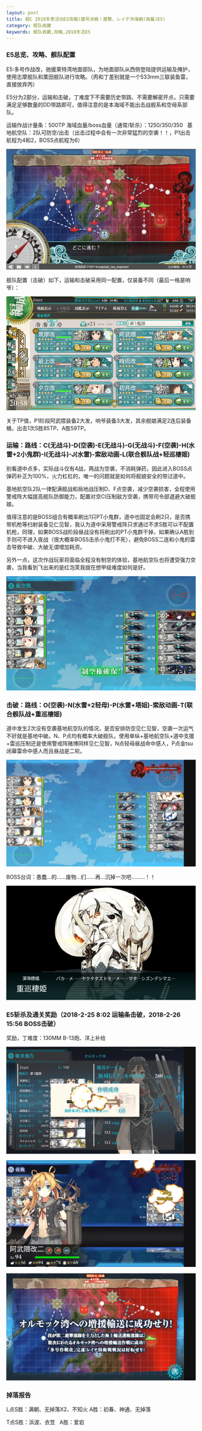 ```yaml
---
layout: post
title: 舰C 2018冬季活动E5攻略(捷号決戦！邀撃、レイテ沖海戦(後篇)E5)
category: 舰队收藏
keywords: 舰队收藏,攻略,2018冬活E5
---
```

### E5总览、攻略、舰队配置

E5:多号作战改，驰援莱特湾地面部队，为地面部队从西侧登陆提供运输及掩护，使用志摩舰队和栗田舰队进行攻略。（丙和丁差别就是一个533mm三联装鱼雷，直接放弃丙）

E5分为2部分，运输和击破，丁难度下不需要历史带路、不需要解密开点，只需要满足足够数量的DD带路即可，值得注意的是本海域不能出击战舰系和空母系部队。

运输作战计量条：500TP  海域血量/boss血量（通常/斩杀）：1250/350/350
 
基地航空队：2队可防空/出击（出击过程中会有一次非常猛烈的空袭！！，P1出击航程为4和2，BOSS点航程为6）

![海图](https://raw.githubusercontent.com/XSG-Windy/XSG-Windy.github.io/master/_posts/picdata-no%20artical/kancolle-2018winter5001.jpg)

舰队配置（击破）如下，运输和击破采用同一配置，仅装备不同（最后一格是响爷）：

![舰队配置](https://raw.githubusercontent.com/XSG-Windy/XSG-Windy.github.io/master/_posts/picdata-no%20artical/kancolle-2018winter5002.png)

关于TP值，P1阶段阿武隈装备2大发，响爷装备3大发，其余舰娘满足2连后装备桶，出击1次S胜85TP、A胜59TP。

### 运输：路线：C(无战斗)-D(空袭)-E(无战斗)-G(无战斗)-F(空袭)-H(水雷+2小鬼群)-I(无战斗)-J(水雷)-索敌动画-L(联合舰队战+轻巡棲姬)

别看道中点多，实际战斗仅有4战，两战为空袭，不消耗弹药，因此进入BOSS点弹药补正为100%，火力杠杠的，唯一的问题就是如何将舰娘安全的带过道中。

基地航空队2队一律配满舰战和局地战压制D、F点空袭，减少空袭损害，全程使用警戒阵大幅提高舰队防御能力，配置对空CI压制敌方空袭，携带司令部退避大破舰娘。

值得注意的是BOSS组合有概率刷出1只PT小鬼群，道中也固定会刷2只，是否携带机枪等扫射装备见仁见智，我认为道中采用警戒阵只求通过不求S胜可以不配置机枪，同理，如果BOSS战阶段昼战没有将刷出的PT小鬼群干掉，如果确认A胜到手则可不进入夜战（很大概率BOSS击杀小鬼打不死），避免BOSS二连和小鬼的雷击导致中破、大破无谓增加耗资。

另外一点，这次作战玩家将面临全程没有制空的体验，基地航空队也将遭受强力空袭，当我看到飞出来的是红泡芙我就在想甲级难度如何是好。

![L点配置](https://raw.githubusercontent.com/XSG-Windy/XSG-Windy.github.io/master/_posts/picdata-no%20artical/kancolle-2018winter5003.png)

### 击破：路线：O(空袭)-N(水雷+2轻母)-P(水雷+塔姐)-索敌动画-T(联合舰队战+重巡棲姬)

道中发生2次没有空袭基地航空队的情况，是否安排防空见仁见智，空袭一次运气不好就是基地中破。N、P点均有概率大破舰队，使用单纵+基地航空队+道中支援+雷巡压制还是使用警戒阵赌博同样见仁见智，N点轻母昼战命中感人，P点金tsu闭幕雷命中感人而且昼战是二轮。

![T点配置](https://raw.githubusercontent.com/XSG-Windy/XSG-Windy.github.io/master/_posts/picdata-no%20artical/kancolle-2018winter5004.jpg)

BOSS台词：愚蠢…的……废物…们……再…沉掉一次吧………！！

![BOSS台词](https://raw.githubusercontent.com/XSG-Windy/XSG-Windy.github.io/master/_posts/picdata-no%20artical/kancolle-2018winter5005.png)


### E5斩杀及通关奖励（2018-2-25 8:02 运输条击破，2018-2-26 15:56 BOSS击破）

奖励，丁难度：130MM B-13炮、洋上补给

![斩杀1](https://raw.githubusercontent.com/XSG-Windy/XSG-Windy.github.io/master/_posts/picdata-no%20artical/kancolle-2018winter5006.jpg)

![斩杀2](https://raw.githubusercontent.com/XSG-Windy/XSG-Windy.github.io/master/_posts/picdata-no%20artical/kancolle-2018winter5007.jpg)

![斩杀3](https://raw.githubusercontent.com/XSG-Windy/XSG-Windy.github.io/master/_posts/picdata-no%20artical/kancolle-2018winter5008.jpg)

### 掉落报告

L点S胜：满朝、无掉落X2、不知火  A胜：初春、神通、无掉落

T点S胜：浜波、衣笠   A胜：爱宕

